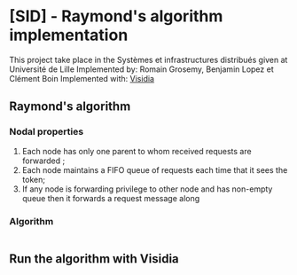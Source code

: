 # [SID] - Raymond's algorithm implementation

This project take place in the Systèmes et infrastructures distribués given at Université de Lille
Implemented by: Romain Grosemy, Benjamin Lopez et Clément Boin
Implemented with: [Visidia](https://visidia.labri.fr/html/home.html)

## Raymond's algorithm

### Nodal properties

1. Each node has only one parent to whom received requests are forwarded ;
2. Each node maintains a FIFO queue of requests each time that it sees the token;
3. If any node is forwarding privilege to other node and has non-empty queue then it forwards a request message along

### Algorithm

```

```

## Run the algorithm with Visidia
